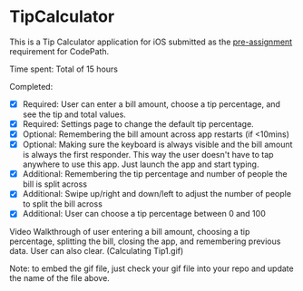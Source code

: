 # TipCalculator

This is a Tip Calculator application for iOS submitted as the [pre-assignment](https://gist.github.com/timothy1ee/7747214) requirement for CodePath.

Time spent: Total of 15 hours

Completed:

* [x] Required: User can enter a bill amount, choose a tip percentage, and see the tip and total values.
* [x] Required: Settings page to change the default tip percentage.
* [x] Optional: Remembering the bill amount across app restarts (if <10mins)
* [x] Optional: Making sure the keyboard is always visible and the bill amount is always the first responder. This way the user doesn't have to tap anywhere to use this app. Just launch the app and start typing.
* [x] Additional: Remembering the tip percentage and number of people the bill is split across
* [x] Additional: Swipe up/right and down/left to adjust the number of people to split the bill across
* [x] Additional: User can choose a tip percentage between 0 and 100

Video Walkthrough of user entering a bill amount, choosing a tip percentage, splitting the bill, closing the app, and remembering previous data. User can also clear.
(Calculating Tip1.gif)

Note: to embed the gif file, just check your gif file into your repo and update the name of the file above.